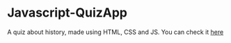 # Javascript-QuizApp
A quiz about history, made using HTML, CSS and JS. You can check it [here](https://ahmedskulj00.github.io/Javascript-QuizApp/)

